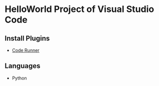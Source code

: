 # HelloWorld Project of Visual Studio Code

## Install Plugins
* [Code Runner](https://marketplace.visualstudio.com/items?itemName=formulahendry.code-runner)

## Languages
* Python